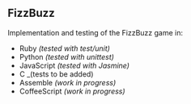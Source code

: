 ## FizzBuzz

Implementation and testing of the FizzBuzz game in:

* Ruby _(tested with test/unit)_
* Python _(tested with unittest)_
* JavaScript _(tested with Jasmine)_
* C _(tests to be added)
* Assemble _(work in progress)_
* CoffeeScript _(work in progress)_